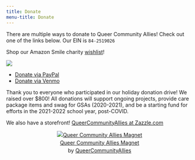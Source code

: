 ```yaml
---
title: Donate
menu-title: Donate
--- 
```


There are multiple ways to donate to Queer Community Allies! Check out one of the links below. Our EIN is `84-2519026`

Shop our Amazon Smile charity [wishlist](https://smile.amazon.com/hz/charitylist/ls/MX3B3PFF8BI8/ref=smi_ext_lnk_lcl_cl)! 

<a target="_blank" href="https://donorbox.org/queer-community-allies-donations"><img src="https://d1iczxrky3cnb2.cloudfront.net/button-medium-blue.png" /></a>
- [Donate via PayPal](/donate/paypal)
- [Donate via Venmo](/donate/venmo)

Thank you to everyone who participated in our holiday donation drive! We raised over $800! All donations will support ongoing projects, provide care package items and swag for GSAs (2020-2021), and be a starting fund for efforts in the 2021-2022 school year, post-COVID.


We also have a storefront! [QueerCommunityAllies at Zazzle.com](https://www.zazzle.com/store/queercommunityallies) 
 <div style="text-align:center;line-height:150%"> <a href="https://www.zazzle.com/queer_community_allies_magnet-147139367031313633" rel="nofollow" > <img src="https://rlv.zcache.com/queer_community_allies_magnet-r4220f856035e47ba858d0cf2f53997bf_x7js9_8byvr_1024.jpg?max_dim=325" alt="Queer Community Allies Magnet" style="border:0;" /> </a> <br /> <a href="https://www.zazzle.com/queer_community_allies_magnet-147139367031313633" rel="nofollow" >Queer Community Allies Magnet</a> <br />by <a href="https://www.zazzle.com/store/queercommunityallies" rel="nofollow">QueerCommunityAllies</a> </div>


